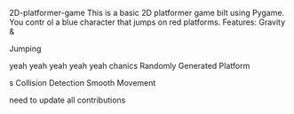     


 2D-platformer-game
This is a basic 2D platformer game 
bilt using Pygame. You contr
ol a blue 
character that jumps on red platforms.
Features: Gravity &amp;





Jumping





yeah yeah yeah yeah yeah
chanics Randomly Generated Platform


s Collision Detection  Smooth Movement





need  to update all contributions 



 